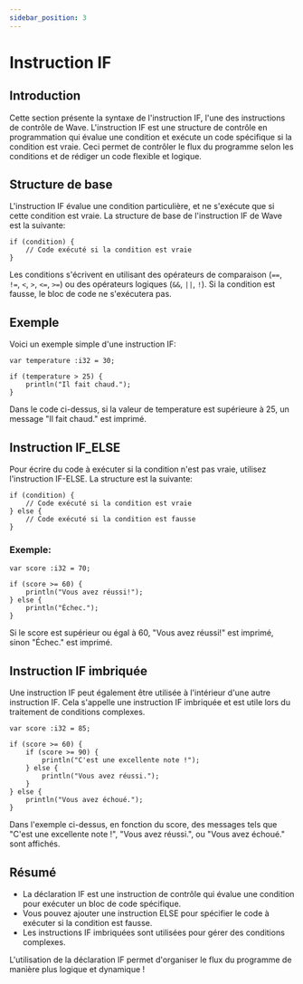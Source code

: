 ```yaml
---
sidebar_position: 3
---
```


# Instruction IF

## Introduction

Cette section présente la syntaxe de l'instruction IF, l'une des instructions de contrôle de Wave.
L'instruction IF est une structure de contrôle en programmation qui évalue une condition et exécute un code spécifique si la condition est vraie.
Ceci permet de contrôler le flux du programme selon les conditions et de rédiger un code flexible et logique.

## Structure de base

L'instruction IF évalue une condition particulière, et ne s'exécute que si cette condition est vraie.
La structure de base de l'instruction IF de Wave est la suivante:

```wave
if (condition) {
    // Code exécuté si la condition est vraie
}
```

Les conditions s'écrivent en utilisant des opérateurs de comparaison (`==`, `!=`, `<`, `>`, `<=`, `>=`) ou des opérateurs logiques (`&&`, `||`, `!`). Si la condition est fausse, le bloc de code ne s'exécutera pas.

## Exemple

Voici un exemple simple d'une instruction IF:

```wave
var temperature :i32 = 30;

if (temperature > 25) {
    println("Il fait chaud.");
}
```

Dans le code ci-dessus, si la valeur de temperature est supérieure à 25, un message "Il fait chaud." est imprimé.

## Instruction IF_ELSE

Pour écrire du code à exécuter si la condition n'est pas vraie, utilisez l'instruction IF-ELSE.
La structure est la suivante:

```wave
if (condition) {
    // Code exécuté si la condition est vraie
} else {
    // Code exécuté si la condition est fausse
}
```

### Exemple:

```wave
var score :i32 = 70;

if (score >= 60) {
    println("Vous avez réussi!");
} else {
    println("Échec.");
}
```

Si le score est supérieur ou égal à 60, "Vous avez réussi!" est imprimé, sinon "Échec." est imprimé.

## Instruction IF imbriquée

Une instruction IF peut également être utilisée à l'intérieur d'une autre instruction IF. Cela s'appelle une instruction IF imbriquée et est utile lors du traitement de conditions complexes.

```wave
var score :i32 = 85;

if (score >= 60) {
    if (score >= 90) {
        println("C'est une excellente note !");
    } else {
        println("Vous avez réussi.");
    } 
} else {
    println("Vous avez échoué.");
}
```

Dans l'exemple ci-dessus, en fonction du score, des messages tels que "C'est une excellente note !", "Vous avez réussi.", ou "Vous avez échoué." sont affichés.

## Résumé

- La déclaration IF est une instruction de contrôle qui évalue une condition pour exécuter un bloc de code spécifique.
- Vous pouvez ajouter une instruction ELSE pour spécifier le code à exécuter si la condition est fausse.
- Les instructions IF imbriquées sont utilisées pour gérer des conditions complexes.

L'utilisation de la déclaration IF permet d'organiser le flux du programme de manière plus logique et dynamique !